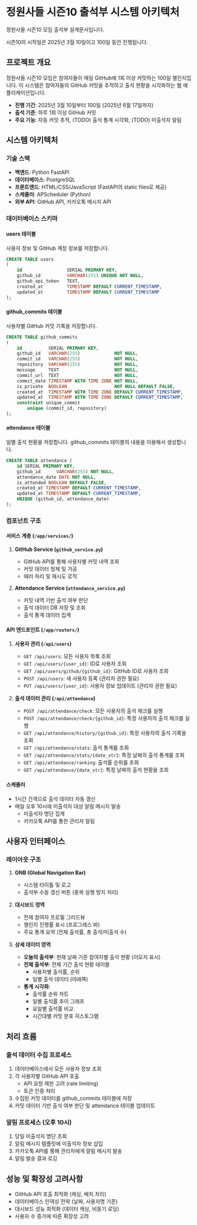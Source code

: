 # 정원사들 시즌10 출석부 시스템 아키텍처
정원사들 시즌10 모임 출석부 설계문서입니다.

시즌10의 시작일은 2025년 3월 10일이고 100일 동안 진행됩니다.

## 프로젝트 개요
정원사들 시즌10 모임은 참여자들이 매일 GitHub에 1회 이상 커밋하는 100일 챌린지입니다. 이 시스템은 참여자들의 GitHub 커밋을 추적하고 출석 현황을 시각화하는 웹 애플리케이션입니다.

- **진행 기간**: 2025년 3월 10일부터 100일 (2025년 6월 17일까지)
- **출석 기준**: 하루 1회 이상 GitHub 커밋
- **주요 기능**: 자동 커밋 추적, (TODO) 출석 통계 시각화, (TODO) 미출석자 알림

## 시스템 아키텍처

### 기술 스택
- **백엔드**: Python FastAPI
- **데이터베이스**: PostgreSQL
- **프론트엔드**: HTML/CSS/JavaScript (FastAPI의 static files로 제공)
- **스케줄러**: APScheduler (Python)
- **외부 API**: GitHub API, 카카오톡 메시지 API

### 데이터베이스 스키마

#### users 테이블
사용자 정보 및 GitHub 계정 정보를 저장합니다.
```sql
CREATE TABLE users
(
    id                 SERIAL PRIMARY KEY,
    github_id          VARCHAR(255) UNIQUE NOT NULL,
    github_api_token   TEXT,
    created_at         TIMESTAMP DEFAULT CURRENT_TIMESTAMP,
    updated_at         TIMESTAMP DEFAULT CURRENT_TIMESTAMP
);
```

#### github_commits 테이블
사용자별 GitHub 커밋 기록을 저장합니다.
```sql
CREATE TABLE github_commits
(
    id          SERIAL PRIMARY KEY,
    github_id   VARCHAR(255)             NOT NULL,
    commit_id   VARCHAR(255)             NOT NULL,
    repository  VARCHAR(255)             NOT NULL,
    message     TEXT                     NOT NULL,
    commit_url  TEXT                     NOT NULL,
    commit_date TIMESTAMP WITH TIME ZONE NOT NULL,
    is_private  BOOLEAN                  NOT NULL DEFAULT FALSE,
    created_at  TIMESTAMP WITH TIME ZONE DEFAULT CURRENT_TIMESTAMP,
    updated_at  TIMESTAMP WITH TIME ZONE DEFAULT CURRENT_TIMESTAMP,
    constraint unique_commit
        unique (commit_id, repository)
);
```

#### attendance 테이블
일별 출석 현황을 저장합니다. github_commits 테이블의 내용을 이용해서 생성합니다.
```sql
CREATE TABLE attendance (
    id SERIAL PRIMARY KEY,
    github_id      VARCHAR(255) NOT NULL,
    attendance_date DATE NOT NULL,
    is_attended BOOLEAN DEFAULT FALSE,
    created_at TIMESTAMP DEFAULT CURRENT_TIMESTAMP,
    updated_at TIMESTAMP DEFAULT CURRENT_TIMESTAMP,
    UNIQUE (github_id, attendance_date)
);
```

### 컴포넌트 구조

#### 서비스 계층 (`/app/services/`)
1. **GitHub Service (`github_service.py`)**
   - GitHub API를 통해 사용자별 커밋 내역 조회
   - 커밋 데이터 정제 및 가공
   - 에러 처리 및 재시도 로직

2. **Attendance Service (`attendance_service.py`)**
   - 커밋 내역 기반 출석 여부 판단
   - 출석 데이터 DB 저장 및 조회
   - 출석 통계 데이터 집계

#### API 엔드포인트 (`/app/routers/`)
1. **사용자 관리 (`/api/users`)**
   - `GET /api/users`: 모든 사용자 목록 조회
   - `GET /api/users/{user_id}`: ID로 사용자 조회
   - `GET /api/users/github/{github_id}`: GitHub ID로 사용자 조회
   - `POST /api/users`: 새 사용자 등록 (관리자 권한 필요)
   - `PUT /api/users/{user_id}`: 사용자 정보 업데이트 (관리자 권한 필요)

2. **출석 데이터 관리 (`/api/attendance`)**
   - `POST /api/attendance/check`: 모든 사용자의 출석 체크를 실행
   - `POST /api/attendance/check/{github_id}`: 특정 사용자의 출석 체크를 실행
   - `GET /api/attendance/history/{github_id}`: 특정 사용자의 출석 기록을 조회
   - `GET /api/attendance/stats`: 출석 통계를 조회
   - `GET /api/attendance/stats/{date_str}`: 특정 날짜의 출석 통계를 조회
   - `GET /api/attendance/ranking`: 출석률 순위를 조회
   - `GET /api/attendance/{date_str}`: 특정 날짜의 출석 현황을 조회

#### 스케줄러
- 1시간 간격으로 출석 데이터 자동 갱신
- 매일 오후 10시에 미출석자 대상 알림 메시지 발송
  - 미출석자 명단 집계
  - 카카오톡 API를 통한 관리자 알림

## 사용자 인터페이스

### 레이아웃 구조
1. **GNB (Global Navigation Bar)**
   - 시스템 타이틀 및 로고
   - 출석부 수동 갱신 버튼 (중복 실행 방지 처리)

2. **대시보드 영역**
   - 전체 참여자 프로필 그리드뷰
   - 챌린지 진행률 표시 (프로그레스 바)
   - 주요 통계 요약 (전체 출석률, 총 출석/미출석 수)

3. **상세 데이터 영역**
   - **오늘의 출석부**: 현재 날짜 기준 참여자별 출석 현황 (이모지 표시)
   - **전체 출석부**: 전체 기간 출석 현황 테이블
     - 사용자별 출석률, 순위
     - 일별 출석 데이터 (아래쪽)
   - **통계 시각화**:
     - 출석률 순위 차트
     - 일별 출석률 추이 그래프
     - 요일별 출석률 비교
     - 시간대별 커밋 분포 히스토그램

## 처리 흐름

### 출석 데이터 수집 프로세스
1. 데이터베이스에서 모든 사용자 정보 조회
2. 각 사용자별 GitHub API 호출
   - API 요청 제한 고려 (rate limiting)
   - 토큰 인증 처리
3. 수집된 커밋 데이터를 github_commits 테이블에 저장
4. 커밋 데이터 기반 출석 여부 판단 및 attendance 테이블 업데이트

### 알림 프로세스 (오후 10시)
1. 당일 미출석자 명단 조회
2. 알림 메시지 템플릿에 미출석자 정보 삽입
3. 카카오톡 API를 통해 관리자에게 알림 메시지 발송
4. 알림 발송 결과 로깅

## 성능 및 확장성 고려사항
- GitHub API 호출 최적화 (캐싱, 배치 처리)
- 데이터베이스 인덱싱 전략 (날짜, 사용자명 기준)
- 대시보드 성능 최적화 (데이터 캐싱, 비동기 로딩)
- 사용자 수 증가에 따른 확장성 고려
